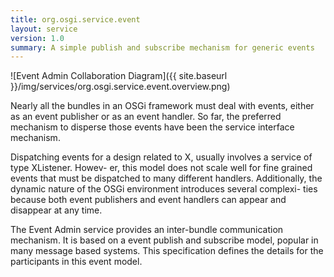 ```yaml
---
title: org.osgi.service.event
layout: service
version: 1.0
summary: A simple publish and subscribe mechanism for generic events 
---
```


![Event Admin Collaboration Diagram]({{ site.baseurl }}/img/services/org.osgi.service.event.overview.png)

Nearly all the bundles in an OSGi framework must deal with events, either as an event publisher or as an event handler. So far, the preferred mechanism to disperse those events have been the service interface mechanism.

Dispatching events for a design related to X, usually involves a service of type XListener. Howev- er, this model does not scale well for fine grained events that must be dispatched to many different handlers. Additionally, the dynamic nature of the OSGi environment introduces several complexi- ties because both event publishers and event handlers can appear and disappear at any time.

The Event Admin service provides an inter-bundle communication mechanism. It is based on a event publish and subscribe model, popular in many message based systems.
This specification defines the details for the participants in this event model.